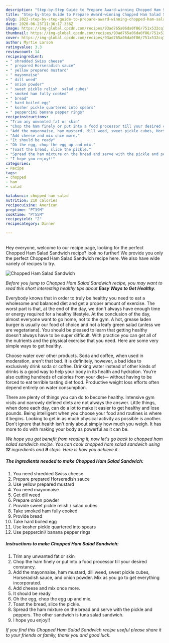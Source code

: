 ```yaml
---
description: "Step-by-Step Guide to Prepare Award-winning Chopped Ham Salad Sandwich"
title: "Step-by-Step Guide to Prepare Award-winning Chopped Ham Salad Sandwich"
slug: 2022-step-by-step-guide-to-prepare-award-winning-chopped-ham-salad-sandwich
date: 2020-06-25T11:36:17.336Z
image: https://img-global.cpcdn.com/recipes/93ad765a06da0f86/751x532cq70/chopped-ham-salad-sandwich-recipe-main-photo.jpg
thumbnail: https://img-global.cpcdn.com/recipes/93ad765a06da0f86/751x532cq70/chopped-ham-salad-sandwich-recipe-main-photo.jpg
cover: https://img-global.cpcdn.com/recipes/93ad765a06da0f86/751x532cq70/chopped-ham-salad-sandwich-recipe-main-photo.jpg
author: Myrtie Larson
ratingvalue: 3.3
reviewcount: 14
recipeingredient:
- " shredded Swiss cheese"
- " prepared Horseradish sauce"
- " yellow prepared mustard"
- " mayonnaise"
- " dill weed"
- " onion powder"
- " sweet pickle relish  salad cubes"
- " smoked ham fully cooked"
- " bread"
- " hard boiled egg"
- " kosher pickle quartered into spears"
- " peppercini banana pepper rings"
recipeinstructions:
- "Trim any unwanted fat or skin"
- "Chop the ham finely or put into a food processor till your desired constancy."
- "Add the mayonnaise, ham mustard, dill weed, sweet pickle cubes, Horseradish sauce, and onion powder. Mix as you go to get everything incorporated."
- "Add cheese and mix once more."
- "It should be ready"
- "Oh the egg, chop the egg up and mix."
- "Toast the bread, slice the pickle."
- "Spread the ham mixture on the bread and serve with the pickle and peppers. The other sandwich is tuna salad sandwich."
- "I hope you enjoy!!"
categories:
- Recipe
tags:
- chopped
- ham
- salad

katakunci: chopped ham salad 
nutrition: 210 calories
recipecuisine: American
preptime: "PT39M"
cooktime: "PT55M"
recipeyield: "2"
recipecategory: Dinner

---
```

<br>
Hey everyone, welcome to our recipe page, looking for the perfect Chopped Ham Salad Sandwich recipe? look no further! We provide you only the perfect Chopped Ham Salad Sandwich recipe here. We also have wide variety of recipes to try.
<br>


![Chopped Ham Salad Sandwich](https://img-global.cpcdn.com/recipes/93ad765a06da0f86/751x532cq70/chopped-ham-salad-sandwich-recipe-main-photo.jpg)

<i>Before you jump to Chopped Ham Salad Sandwich recipe, you may want to read this short interesting healthy tips about <strong>Easy Ways to Get Healthy</strong>.</i>

Everybody knows that in order to truly be healthy you need to eat a wholesome and balanced diet and get a proper amount of exercise. The worst part is that, at the end of the day, we don't always have enough time or energy required for a healthy lifestyle. At the conclusion of the day, almost everyone want to go home, not to the gym. A hot, grease laden burger is usually our food of choice and not a leafy green salad (unless we are vegetarians). You should be pleased to learn that getting healthy doesn't always have to be super difficult. With practice you can get all of the nutrients and the physical exercise that you need. Here are some very simple ways to get healthy.

Choose water over other products. Soda and coffee, when used in moderation, aren't that bad. It is definitely, however, a bad idea to exclusively drink soda or coffee. Drinking water instead of other kinds of drinks is a good way to help your body in its health and hydration. You’re also cutting hundreds of calories from your diet— without having to be forced to eat terrible tasting diet food. Productive weight loss efforts often depend entirely on water consumption.

There are plenty of things you can do to become healthy. Intensive gym visits and narrowly defined diets are not always the answer. Little things, when done each day, can do a lot to make it easier to get healthy and lose pounds. Being intelligent when you choose your food and routines is where it begins. Looking to get in as much physical activity as possible is another. Don't ignore that health isn't only about simply how much you weigh. It has more to do with making your body as powerful as it can be. 


<i>We hope you got benefit from reading it, now let's go back to chopped ham salad sandwich recipe. You can cook chopped ham salad sandwich using <strong>12</strong> ingredients and <strong>9</strong> steps. Here is how you achieve it.
</i>

##### The ingredients needed to make Chopped Ham Salad Sandwich:

1. You need  shredded Swiss cheese
1. Prepare  prepared Horseradish sauce
1. Use  yellow prepared mustard
1. You need  mayonnaise
1. Get  dill weed
1. Prepare  onion powder
1. Provide  sweet pickle relish / salad cubes
1. Take  smoked ham fully cooked
1. Provide  bread
1. Take  hard boiled egg
1. Use  kosher pickle quartered into spears
1. Use  peppercini/ banana pepper rings


##### Instructions to make Chopped Ham Salad Sandwich:

1. Trim any unwanted fat or skin
1. Chop the ham finely or put into a food processor till your desired constancy.
1. Add the mayonnaise, ham mustard, dill weed, sweet pickle cubes, Horseradish sauce, and onion powder. Mix as you go to get everything incorporated.
1. Add cheese and mix once more.
1. It should be ready
1. Oh the egg, chop the egg up and mix.
1. Toast the bread, slice the pickle.
1. Spread the ham mixture on the bread and serve with the pickle and peppers. The other sandwich is tuna salad sandwich.
1. I hope you enjoy!!


<i>If you find this Chopped Ham Salad Sandwich recipe useful please share it to your friends or family, thank you and good luck.</i>
